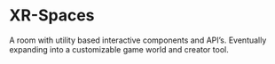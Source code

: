 # XR-Spaces
A room with utility based interactive components and API’s. Eventually expanding into a customizable game world and creator tool. 
